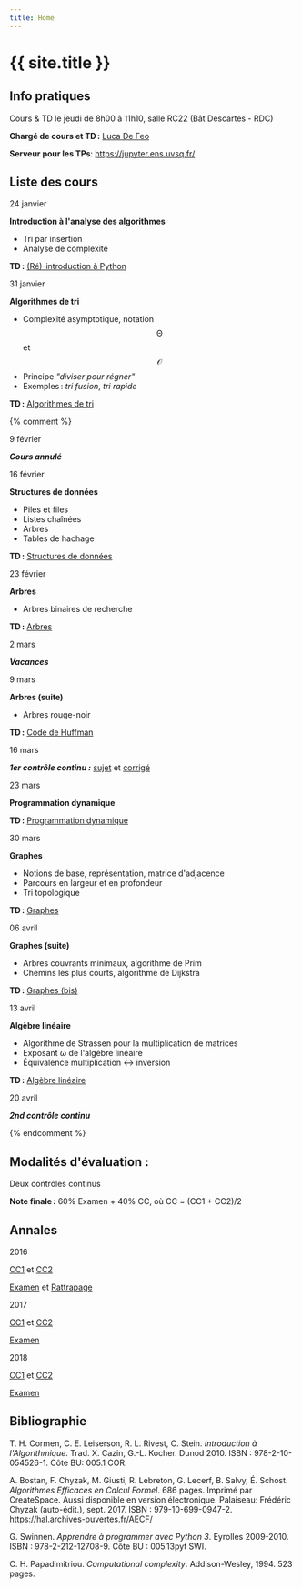 ```yaml
---
title: Home
---
```


# {{ site.title }}



## Info pratiques

Cours & TD le jeudi de 8h00 à 11h10, salle RC22 (Bât Descartes - RDC)

**Chargé de cours et TD :** [Luca De Feo](https://defeo.lu/)

**Serveur pour les TPs**: <https://jupyter.ens.uvsq.fr/>


## Liste des cours

24 janvier

**Introduction à l'analyse des algorithmes**
   - Tri par insertion
   - Analyse de complexité

**TD :** [(Ré)-introduction à Python](tds/intro-python)


31 janvier

**Algorithmes de tri**
   - Complexité asymptotique, notation $$\mathcal{\Theta}$$ et $$\mathcal{O}$$
   - Principe *"diviser pour régner"*
   - Exemples : *tri fusion*, *tri rapide*

**TD :** [Algorithmes de tri](tds/tris)


{% comment %}

9 février

***Cours annulé***



16 février

**Structures de données**
   - Piles et files
   - Listes chaînées
   - Arbres
   - Tables de hachage
	
**TD :** [Structures de données](tds/structures-donnees)



23 février

**Arbres**
   - Arbres binaires de recherche

**TD :** [Arbres](tds/classes-arbres)



2 mars

***Vacances***



9 mars

**Arbres (suite)**
   - Arbres rouge-noir

**TD :** [Code de Huffman](tds/huffman)



16 mars

***1er contrôle continu :***
[sujet](annales/2018-CC1.pdf) et 
[corrigé](annales/2018-CC1c.pdf)



23 mars

**Programmation dynamique**

**TD :** [Programmation dynamique](tds/prog-dynamique)



30 mars

**Graphes**
   - Notions de base, représentation, matrice d'adjacence
   - Parcours en largeur et en profondeur
   - Tri topologique

**TD :** [Graphes](tds/graphes)



06 avril

**Graphes (suite)**
   - Arbres couvrants minimaux, algorithme de Prim
   - Chemins les plus courts, algorithme de Dijkstra

**TD :** [Graphes (bis)](tds/graphes2)



13 avril

**Algèbre linéaire**
   - Algorithme de Strassen pour la multiplication de matrices
   - Exposant ω de l'algèbre linéaire
   - Équivalence multiplication ↔ inversion

**TD :** [Algèbre linéaire](tds/linalg)



20 avril

***2nd contrôle continu***


{% endcomment %}


## Modalités d'évaluation :

Deux contrôles continus

**Note finale :** 60% Examen + 40% CC, où CC = (CC1 + CC2)/2


## Annales

2016

 [CC1](annales/2016-cc1.pdf) et 
 [CC2](annales/2016-cc2)

 [Examen](annales/2016-exam) et 
 [Rattrapage](annales/2016-exam-2)
 
2017

 [CC1](annales/2017-cc1.pdf) et 
 [CC2](annales/2017-cc2.pdf)

 [Examen](annales/2017-exam.pdf)
 
2018

 [CC1](annales/2018-CC1.pdf) et 
 [CC2](annales/2018-CC2.pdf)
 
 [Examen](annales/2018-Exam.pdf)
 



## Bibliographie

T. H. Cormen, C. E. Leiserson, R. L. Rivest, C. Stein.
*Introduction à l'Algorithmique*.
Trad. X. Cazin, G.-L. Kocher. Dunod 2010.
ISBN : 978-2-10-054526-1. Côte BU: 005.1 COR.

A. Bostan, F. Chyzak, M. Giusti, R. Lebreton, G. Lecerf, B. Salvy, É. Schost.
*Algorithmes Efficaces en Calcul Formel*.
686 pages. Imprimé par CreateSpace. Aussi disponible en version électronique.
Palaiseau: Frédéric Chyzak (auto-édit.), sept. 2017.
ISBN : 979-10-699-0947-2. <https://hal.archives-ouvertes.fr/AECF/>

G. Swinnen.
*Apprendre à programmer avec Python 3*.
Eyrolles 2009-2010.
ISBN : 978-2-212-12708-9. Côte BU : 005.13pyt SWI.

C. H. Papadimitriou.
*Computational complexity*.
Addison-Wesley, 1994. 523 pages.
